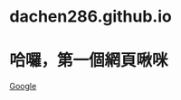 # dachen286.github.io
<!DOCTYPE html>
<html lang="zh-TW">
<head>
    <meta charset="UTF-8">
    <meta name="viewport" content="width=device-width, initial-scale=1.0">
    <meta http-equiv="X-UA-Compatible" content="ie=edge">
    <title>B02606019-陳鵬達</title>
</head>
<body>

  <h1>哈囉，第一個網頁啾咪</h1>
  
  <a href="http://www.google.com">Google</a>

</body>
</html>
